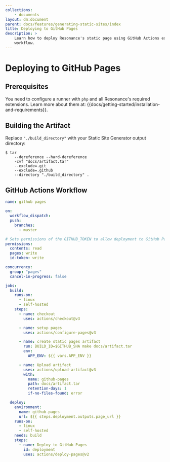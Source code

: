 ```yaml
---
collections: 
    - documents
layout: dm:document
parent: docs/features/generating-static-sites/index
title: Deploying to GitHub Pages
description: >
    Learn how to deploy Resonance's static page using GitHub Actions example 
    workflow.
---
```


# Deploying to GitHub Pages

## Prerequisites

You need to configure a runner with `php` and all Resonance's required 
extensions. Learn more about them at:
{{docs/getting-started/installation-and-requirements}}.

## Building the Artifact

Replace `"./build_directory"` with your Static Site Generator output directory:

```shell
$ tar
    --dereference --hard-dereference
    -cvf "docs/artifact.tar"
    --exclude=.git
    --exclude=.github
    --directory "./build_directory" .
```

## GitHub Actions Workflow

```yaml
name: github pages

on:
  workflow_dispatch:
  push:
    branches:
      - master

# Sets permissions of the GITHUB_TOKEN to allow deployment to GitHub Pages
permissions:
  contents: read
  pages: write
  id-token: write

concurrency:
  group: "pages"
  cancel-in-progress: false

jobs:
  build:
    runs-on:
      - linux
      - self-hosted
    steps:
      - name: checkout
        uses: actions/checkout@v3

      - name: setup pages
        uses: actions/configure-pages@v3

      - name: create static pages artifact
        run: BUILD_ID=$GITHUB_SHA make docs/artifact.tar
        env:
          APP_ENV: ${{ vars.APP_ENV }}

      - name: Upload artifact
        uses: actions/upload-artifact@v3
        with:
          name: github-pages
          path: docs/artifact.tar
          retention-days: 1
          if-no-files-found: error

  deploy:
    environment:
      name: github-pages
      url: ${{ steps.deployment.outputs.page_url }}
    runs-on:
      - linux
      - self-hosted
    needs: build
    steps:
      - name: Deploy to GitHub Pages
        id: deployment
        uses: actions/deploy-pages@v2
```
